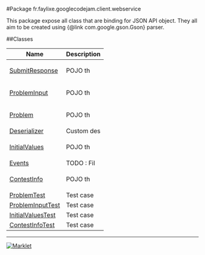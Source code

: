 #Package fr.faylixe.googlecodejam.client.webservice


<p>This package expose all class that are
 binding for JSON API object. They all aim
 to be created using {@link com.google.gson.Gson}
 parser.</p>

##Classes

Name | Description
 --- | --- 
[SubmitResponse](SubmitResponse.md) | <p>POJO th
[ProblemInput](ProblemInput.md) | <p>POJO th
[Problem](Problem.md) | <p>POJO th
[Deserializer](Deserializer.md) | Custom des
[InitialValues](InitialValues.md) | <p>POJO th
[Events](Events.md) | TODO : Fil
[ContestInfo](ContestInfo.md) | <p>POJO th
[ProblemTest](ProblemTest.md) | Test case 
[ProblemInputTest](ProblemInputTest.md) | Test case 
[InitialValuesTest](InitialValuesTest.md) | Test case 
[ContestInfoTest](ContestInfoTest.md) | Test case 

---
[![Marklet](https://img.shields.io/badge/Generated%20by-Marklet-green.svg)](https://github.com/Faylixe/marklet)
